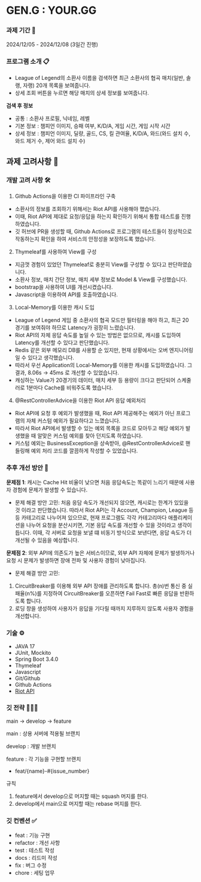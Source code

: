 # GEN.G : YOUR.GG

### 과제 기간 📅

2024/12/05 - 2024/12/08 (3일간 진행)

### 프로그램 소개 📋

- League of Legend의 소환사 이름을 검색하면 최근 소환사의 협곡 매치(일반, 솔랭, 자랭) 20개 목록을 보여줍니다.
- 상세 조회 버튼을 누르면 해당 매치의 상세 정보를 보여줍니다.

**검색 후 정보**

- 공통 : 소환사 프로필, 닉네임, 레벨
- 기본 정보 : 챔피언 이미지, 승패 여부, K/D/A, 게임 시간, 게임 시작 시간
- 상세 정보 : 챔피언 이미지, 딜량, 골드, CS, 킬 관여율, K/D/A, 와드(와드 설치 수, 와드 제거 수, 제어 와드 설치 수)


## 과제 고려사항 🔎

### 개발 고려 사항 🛠️

1. Github Actions을 이용한 CI 파이프라인 구축

- 소환사의 정보를 조회하기 위해서는 Riot API를 사용해야 했습니다.
- 이때, Riot API에 제대로 요청/응답을 하는지 확인하기 위해서 통합 테스트를 진행하였습니다.
- 깃 허브에 PR을 생성할 때, Github Actions로 프로그램의 테스트들이 정상적으로 작동하는지 확인을 하여 서비스의 안정성을 보장하도록 했습니다.

2. Thymeleaf를 사용하여 View를 구성

- 지금껏 경험이 있었던 Thymeleaf로 충분히 View를 구성할 수 있다고 판단하였습니다.
- 소환사 정보, 매치 간단 정보, 매치 세부 정보로 Model & View를 구성했습니다.
- bootstrap을 사용하여 UI를 개선시켰습니다.
- Javascript을 이용하여 API를 호출하였습니다.

3. Local-Memory를 이용한 캐시 도입

- League of Legend 게임 중 소환사의 협곡 모드만 필터링을 해야 하고, 최근 20 경기를 보여줘야 하므로 Latency가 굉장히 느렸습니다.
- Riot API의 자체 응답 속도를 높일 수 있는 방법은 없으므로, 캐시를 도입하여 Latency를 개선할 수 있다고 판단했습니다.
- Redis 같은 외부 메모리 DB를 사용할 순 있지만, 현재 상황에서는 오버 엔지니어링일 수 있다고 생각했습니다.
- 따라서 우선 Application의 Local-Memory를 이용한 캐시를 도입하였습니다. 그 결과, 8.06s -> 45ms 로 개선할 수 있었습니다.
- 캐싱하는 Value가 20경기의 데이터, 매치 세부 등 용량이 크다고 판단되어 스케줄러로 1분마다 Cache를 비워주도록 했습니다.

4. @RestControllerAdvice을 이용한 Riot API 응답 예외처리 

- Riot API에 요청 후 예외가 발생했을 때, Riot API 제공해주는 예외가 아닌 프로그램의 자체 커스텀 예외가 필요하다고 느꼈습니다.
- 따라서 Riot API에서 발생할 수 있는 예외 목록을 코드로 모아두고 해당 예외가 발생했을 때 알맞은 커스텀 예외를 찾아 던지도록 하였습니다.
- 커스텀 예외는 BusinessException을 상속받아, @RestControllerAdvice로 핸들링해 예외 처리 코드를 깔끔하게 작성할 수 있었습니다.

### 추후 개선 방안 🔧
**문제점 1**: 캐시는 Cache Hit 비율이 낮으면 처음 응답속도는 똑같이 느리기 때문에 사용자 경험에 문제가 발생할 수 있습니다.
- 문제 해결 방안 고민: 처음 응담 속도가 개선되지 않으면, 캐시로는 한계가 있있을 것 이라고 판단했습니다. 따라서 Riot API는 각 Account, Champion, League
  등등 카테고리로 나누어져 있으므로, 현재 프로그램도 각각 카테고리마다 애플리케이션을 나누어 요청을 분산시키면, 기본 응답 속도를 개선할 수 있을 것이라고 생각이 듭니다.
  이때, 각 서버로 요청을 보낼 떄 비동기 방식으로 보낸다면, 응답 속도가 더 개선될 수 있음을 예상합니다.

**문제점 2**: 외부 API에 의존도가 높은 서비스이므로, 외부 API 자체에 문제가 발생하거나 요청 시 문제가 발생하면 장애 전파 및 사용자 경험이 낮아집니다.
- 문제 해결 방안 고민: 
 1. CircuitBreaker를 이용해 외부 API 장애를 관리하도록 합니다. 총(n)번 통신 중 실패율(n%)를 지정하여 CircuitBreaker를 오픈하면
Fail Fast로 빠른 응답을 반환하도록 합니다.
 2. 로딩 창을 생성하여 사용자가 응답을 기다릴 때까지 지루하지 않도록 사용자 경험을 개선합니다.


### 기술 ⚙️

- JAVA 17
- JUnit, Mockito
- Spring Boot 3.4.0
- Thymeleaf
- Javascript
- Git/Github
- Github Actions
- [Riot API](https://developer.riotgames.com/apis)

### 깃 전략 🧑🏻‍💻

main → develop → feature

main : 상용 서버에 적용될 브랜치

develop : 개발 브랜치

feature : 각 기능을 구현할 브랜치

- feat/{name}-#{issue_number}

규칙

1. feature에서 develop으로 머지할 때는 squash 머지를 한다.
2. develop에서 main으로 머지할 때는 rebase 머지를 한다.

### 깃 컨벤션 ✅

- feat : 기능 구현
- refactor : 개선 사항
- test : 테스트 작성
- docs : 리드미 작성
- fix : 버그 수정
- chore : 세팅 업무